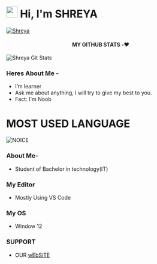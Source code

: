 

# <img src="https://raw.githubusercontent.com/MartinHeinz/MartinHeinz/master/wave.gif" width="30px"> Hi, I'm SHREYA 

   [![Shreya](https://github-stats-alpha.vercel.app/api?username=Shreyasantosh17 "Shreyasantosh17")](https://github-stats-alpha.vercel.app/api?username=Shreyasantosh17 "Shreyasantosh17")




<h4 align="center"><b>MY GITHUB STATS -❤️</b></h4>



![Shreya Git Stats](https://github-readme-stats.vercel.app/api?username=Shreyasantosh17&include_all_commits=true&count_private=true&theme=blue-green)



### Heres About Me -

- I’m learner
- Ask me about anything, I will try to give my best to you.
- Fact: I'm Noob



# MOST USED LANGUAGE

![NOICE](https://github-readme-stats.vercel.app/api/top-langs/?username=Shreyasantosh17&theme=midnight-purple)

### About Me-

- Student of Bachelor in technology(IT)

### My Editor
- Mostly Using VS Code

### My OS 
- Window 12

### SUPPORT

- OUR [wEbSiTE](http://Shreyasantosh17.github.io)
